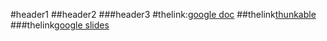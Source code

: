 #header1
##header2
###header3
#thelink:[google doc](file:///C:/Users/DELL/Downloads/My%20dream%20computer.pdf)
  ##thelink[thunkable](https://x.thunkable.com/copy/03b1939488ff854bff6d2489e0304085)
###thelink[google slides](https://docs.google.com/presentation/d/1P06h4DQTIR5A0wr_jDX-UJ-pYgs7l_8gDDuyJ1GzcE8/edit?usp=sharing)

